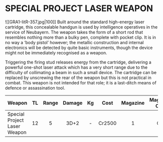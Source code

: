 # SPECIAL PROJECT LASER WEAPON

![[GRA1-IitR-357.jpg|100]]
Built around the standard high-energy laser cartridge, this concealable handgun is used by intelligence operatives in the service of Neubayern. The weapon takes the form of a short rod that resembles nothing more than a bulky pen, complete with pocket clip. It is in no way a ‘body pistol’ however; the metallic construction and internal electronics will be detected by quite basic instruments, though the device might not be immediately recognised as a weapon.

Triggering the firing stud releases energy from the cartridge, delivering a powerful one-shot laser attack which has a very short range due to the difficulty of collimating a beam in such a small device. The cartridge can be replaced by unscrewing the rear of the weapon but this is not practical in combat. This weapon is not intended for that role; it is a last-ditch means of defence or assassination tool.

| Weapon                       |  TL | Range | Damage |  Kg |  Cost  | Magazine | Magazine Cost | Traits |
| ---------------------------- | :-: | :---: | :----: | :-: | :----: | :------: | :-----------: | :----: |
| Special Project Laser Weapon |  12 |   5   |  3D+2  |  -  | Cr2500 |     1    |      Cr5      | Zero-G |

